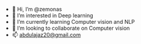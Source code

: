 - 👋 Hi, I’m @zemonas
- 👀 I’m interested in Deep learning
- 🌱 I’m currently learning Computer vision and NLP
- 💞️ I’m looking to collaborate on Computer vision
- 📫 abdulajaz20@gmail.com

<!---
zemonas/zemonas is a ✨ special ✨ repository because its `README.md` (this file) appears on your GitHub profile.
You can click the Preview link to take a look at your changes.
--->
